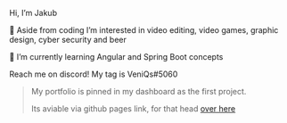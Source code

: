 Hi, I’m Jakub
 
 👀 Aside from coding I’m interested in video editing, video games, graphic design, cyber security and beer
 
 🌱 I’m currently learning Angular and Spring Boot concepts

Reach me on discord! My tag is VeniQs#5060

> My portfolio is pinned in my dashboard as the first project.
> 
> Its aviable via github pages link, for that head [over here](https://veniqs02.github.io/)
